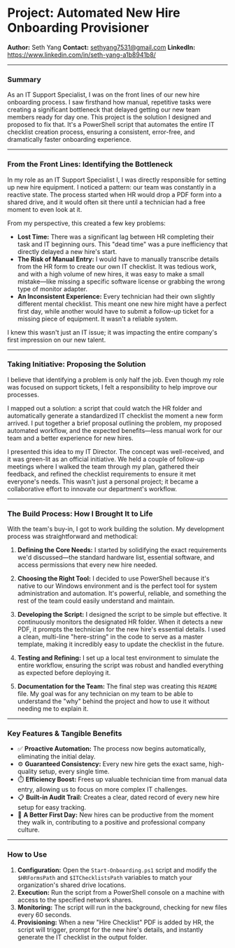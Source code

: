 # Project: Automated New Hire Onboarding Provisioner

**Author:** Seth Yang
**Contact:** sethyang7531@gmail.com
**LinkedIn:** https://www.linkedin.com/in/seth-yang-a1b8941b8/

---

### **Summary**

As an IT Support Specialist, I was on the front lines of our new hire onboarding process. I saw firsthand how manual, repetitive tasks were creating a significant bottleneck that delayed getting our new team members ready for day one. This project is the solution I designed and proposed to fix that. It's a PowerShell script that automates the entire IT checklist creation process, ensuring a consistent, error-free, and dramatically faster onboarding experience.

---

### **From the Front Lines: Identifying the Bottleneck**

In my role as an IT Support Specialist I, I was directly responsible for setting up new hire equipment. I noticed a pattern: our team was constantly in a reactive state. The process started when HR would drop a PDF form into a shared drive, and it would often sit there until a technician had a free moment to even look at it.

From my perspective, this created a few key problems:

*   **Lost Time:** There was a significant lag between HR completing their task and IT beginning ours. This "dead time" was a pure inefficiency that directly delayed a new hire's start.
*   **The Risk of Manual Entry:** I would have to manually transcribe details from the HR form to create our own IT checklist. It was tedious work, and with a high volume of new hires, it was easy to make a small mistake—like missing a specific software license or grabbing the wrong type of monitor adapter.
*   **An Inconsistent Experience:** Every technician had their own slightly different mental checklist. This meant one new hire might have a perfect first day, while another would have to submit a follow-up ticket for a missing piece of equipment. It wasn't a reliable system.

I knew this wasn't just an IT issue; it was impacting the entire company's first impression on our new talent.

---

### **Taking Initiative: Proposing the Solution**

I believe that identifying a problem is only half the job. Even though my role was focused on support tickets, I felt a responsibility to help improve our processes.

I mapped out a solution: a script that could watch the HR folder and automatically generate a standardized IT checklist the moment a new form arrived. I put together a brief proposal outlining the problem, my proposed automated workflow, and the expected benefits—less manual work for our team and a better experience for new hires.

I presented this idea to my IT Director. The concept was well-received, and it was green-lit as an official initiative. We held a couple of follow-up meetings where I walked the team through my plan, gathered their feedback, and refined the checklist requirements to ensure it met everyone's needs. This wasn't just a personal project; it became a collaborative effort to innovate our department's workflow.

---

### **The Build Process: How I Brought It to Life**

With the team's buy-in, I got to work building the solution. My development process was straightforward and methodical:

1.  **Defining the Core Needs:** I started by solidifying the exact requirements we'd discussed—the standard hardware list, essential software, and access permissions that every new hire needed.

2.  **Choosing the Right Tool:** I decided to use PowerShell because it's native to our Windows environment and is the perfect tool for system administration and automation. It's powerful, reliable, and something the rest of the team could easily understand and maintain.

3.  **Developing the Script:** I designed the script to be simple but effective. It continuously monitors the designated HR folder. When it detects a new PDF, it prompts the technician for the new hire's essential details. I used a clean, multi-line "here-string" in the code to serve as a master template, making it incredibly easy to update the checklist in the future.

4.  **Testing and Refining:** I set up a local test environment to simulate the entire workflow, ensuring the script was robust and handled everything as expected before deploying it.

5.  **Documentation for the Team:** The final step was creating this `README` file. My goal was for any technician on my team to be able to understand the "why" behind the project and how to use it without needing me to explain it.

---

### **Key Features & Tangible Benefits**

*   ✅ **Proactive Automation:** The process now begins automatically, eliminating the initial delay.
*   ⚙️ **Guaranteed Consistency:** Every new hire gets the exact same, high-quality setup, every single time.
*   ⏱️ **Efficiency Boost:** Frees up valuable technician time from manual data entry, allowing us to focus on more complex IT challenges.
*   📋 **Built-in Audit Trail:** Creates a clear, dated record of every new hire setup for easy tracking.
*   🚀 **A Better First Day:** New hires can be productive from the moment they walk in, contributing to a positive and professional company culture.

---

### **How to Use**

1.  **Configuration:** Open the `Start-Onboarding.ps1` script and modify the `$HRFormsPath` and `$ITChecklistsPath` variables to match your organization's shared drive locations.
2.  **Execution:** Run the script from a PowerShell console on a machine with access to the specified network shares.
3.  **Monitoring:** The script will run in the background, checking for new files every 60 seconds.
4.  **Provisioning:** When a new "Hire Checklist" PDF is added by HR, the script will trigger, prompt for the new hire's details, and instantly generate the IT checklist in the output folder.
